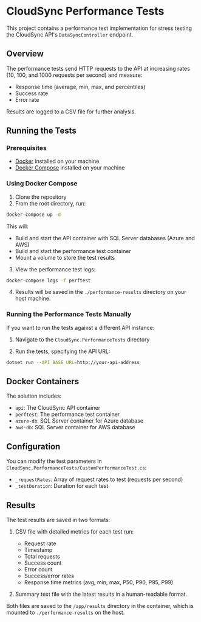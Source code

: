 # CloudSync Performance Tests

This project contains a performance test implementation for stress testing the CloudSync API's `DataSyncController` endpoint.

## Overview

The performance tests send HTTP requests to the API at increasing rates (10, 100, and 1000 requests per second) and measure:
- Response time (average, min, max, and percentiles)
- Success rate
- Error rate

Results are logged to a CSV file for further analysis.

## Running the Tests

### Prerequisites

- [Docker](https://www.docker.com/products/docker-desktop) installed on your machine
- [Docker Compose](https://docs.docker.com/compose/install/) installed on your machine

### Using Docker Compose

1. Clone the repository
2. From the root directory, run:

```bash
docker-compose up -d
```

This will:
- Build and start the API container with SQL Server databases (Azure and AWS)
- Build and start the performance test container
- Mount a volume to store the test results

3. View the performance test logs:

```bash
docker-compose logs -f perftest
```

4. Results will be saved in the `./performance-results` directory on your host machine.

### Running the Performance Tests Manually

If you want to run the tests against a different API instance:

1. Navigate to the `CloudSync.PerformanceTests` directory

2. Run the tests, specifying the API URL:

```bash
dotnet run --API_BASE_URL=http://your-api-address
```

## Docker Containers

The solution includes:

- `api`: The CloudSync API container
- `perftest`: The performance test container
- `azure-db`: SQL Server container for Azure database
- `aws-db`: SQL Server container for AWS database

## Configuration

You can modify the test parameters in `CloudSync.PerformanceTests/CustomPerformanceTest.cs`:

- `_requestRates`: Array of request rates to test (requests per second)
- `_testDuration`: Duration for each test

## Results

The test results are saved in two formats:

1. CSV file with detailed metrics for each test run:
   - Request rate
   - Timestamp
   - Total requests
   - Success count
   - Error count
   - Success/error rates
   - Response time metrics (avg, min, max, P50, P90, P95, P99)

2. Summary text file with the latest results in a human-readable format.

Both files are saved to the `/app/results` directory in the container, which is mounted to `./performance-results` on the host.
